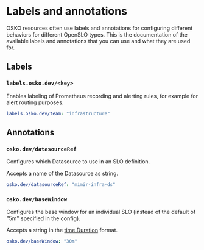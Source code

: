 # Labels and annotations

OSKO resources often use labels and annotations for configuring different behaviors for different
OpenSLO types. This is the documentation of the available labels and annotations that you can use
and what they are used for.

## Labels

### `labels.osko.dev/<key>`

Enables labeling of Prometheus recording and alerting rules, for example for alert routing purposes.

```yaml
labels.osko.dev/team: "infrastructure"
```

## Annotations

### `osko.dev/datasourceRef`

Configures which Datasource to use in an SLO definition.

Accepts a name of the Datasource as string.

```yaml
osko.dev/datasourceRef: "mimir-infra-ds"
```

### `osko.dev/baseWindow`

Configures the base window for an individual SLO (instead of the default of "5m" specified in the config).

Accepts a string in the [time.Duration](https://pkg.go.dev/time#Duration) format.

```yaml
osko.dev/baseWindow: "30m"
```
